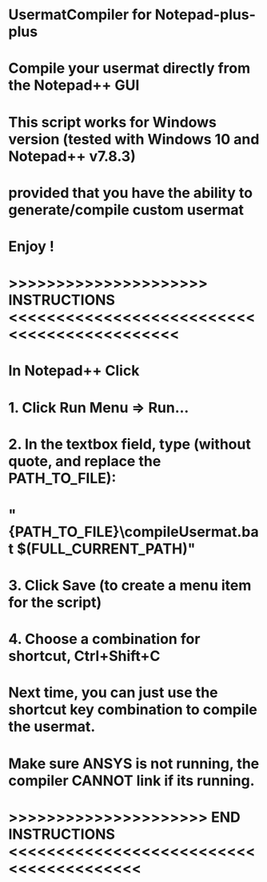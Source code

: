 # UsermatCompiler for Notepad-plus-plus
# Compile your usermat directly from the Notepad++ GUI
# This script works for Windows version (tested with Windows 10 and Notepad++ v7.8.3)
#     provided that you have the ability to generate/compile custom usermat
#
# Enjoy !
# >>>>>>>>>>>>>>>>>>>>>  INSTRUCTIONS  <<<<<<<<<<<<<<<<<<<<<<<<<<<<<<<<<<<<<<<<<<<<
# In Notepad++ Click 
#       1. Click Run Menu => Run...
#       2. In the textbox field, type (without quote, and replace the PATH_TO_FILE): 
#             "{PATH_TO_FILE}\compileUsermat.bat $(FULL_CURRENT_PATH)"
#       3. Click Save (to create a menu item for the script)
#       4. Choose a combination for shortcut, Ctrl+Shift+C
#
# Next time, you can just use the shortcut key combination to compile the usermat.
# Make sure ANSYS is not running, the compiler CANNOT link if its running.
#
# >>>>>>>>>>>>>>>>>>>>>  END INSTRUCTIONS  <<<<<<<<<<<<<<<<<<<<<<<<<<<<<<<<<<<<<<<<
#
